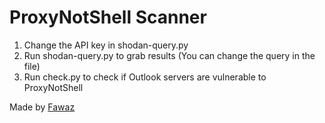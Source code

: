 # ProxyNotShell Scanner

1. Change the API key in shodan-query.py
2. Run shodan-query.py to grab results (You can change the query in the file)
3. Run check.py to check if Outlook servers are vulnerable to ProxyNotShell

Made by [Fawaz](https://www.twitter.com/q8fawazo)
